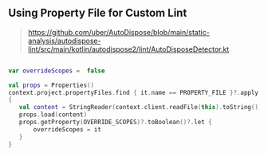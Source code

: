 


## Using Property File for Custom Lint

> https://github.com/uber/AutoDispose/blob/main/static-analysis/autodispose-lint/src/main/kotlin/autodispose2/lint/AutoDisposeDetector.kt

```kotlin

var overrideScopes =  false

val props = Properties()  
context.project.propertyFiles.find { it.name == PROPERTY_FILE }?.apply  
{  
   val content = StringReader(context.client.readFile(this).toString())  
   props.load(content)  
   props.getProperty(OVERRIDE_SCOPES)?.toBoolean()?.let {
	   overrideScopes = it
   }
}
```
<!--stackedit_data:
eyJoaXN0b3J5IjpbMTI4OTk4MjY3N119
-->
